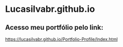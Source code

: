 ﻿# Lucasilvabr.github.io

## Acesso meu portfólio pelo link:

https://lucasilvabr.github.io/Portfolio-Profile/Index.html
